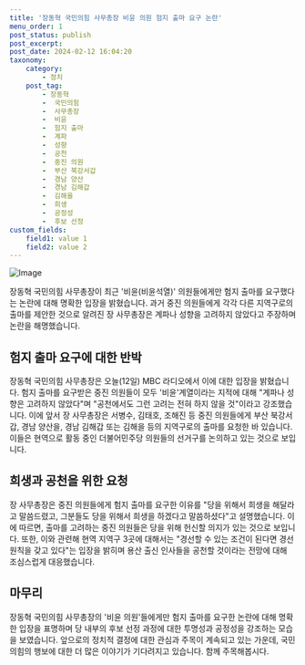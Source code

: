 ```yaml
---
title: '장동혁 국민의힘 사무총장 비윤 의원 험지 출마 요구 논란'
menu_order: 1
post_status: publish
post_excerpt: 
post_date: 2024-02-12 16:04:20
taxonomy:
    category:
        - 정치
    post_tag:
        - 장동혁
        -  국민의힘
        -  사무총장
        -  비윤
        -  험지 출마
        -  계파
        -  성향
        -  공천
        -  중진 의원
        -  부산 북강서갑
        -  경남 양산
        -  경남 김해갑
        -  김해을
        -  희생
        -  공정성
        -  후보 선정
custom_fields:
    field1: value 1
    field2: value 2
---
```


![Image](https://imgnews.pstatic.net/image/057/2024/02/12/0001798769_001_20240212135201173.png?type=w647)

장동혁 국민의힘 사무총장이 최근 '비윤(비윤석열)' 의원들에게만 험지 출마를 요구했다는 논란에 대해 명확한 입장을 밝혔습니다. 과거 중진 의원들에게 각각 다른 지역구로의 출마를 제안한 것으로 알려진 장 사무총장은 계파나 성향을 고려하지 않았다고 주장하며 논란을 해명했습니다. 
## 험지 출마 요구에 대한 반박
장동혁 국민의힘 사무총장은 오늘(12일) MBC 라디오에서 이에 대한 입장을 밝혔습니다. 험지 출마를 요구받은 중진 의원들이 모두 '비윤'계열이라는 지적에 대해 "계파나 성향은 고려하지 않았다"며 "공천에서도 그런 고려는 전혀 하지 않을 것"이라고 강조했습니다. 
이에 앞서 장 사무총장은 서병수, 김태호, 조해진 등 중진 의원들에게 부산 북강서갑, 경남 양산을, 경남 김해갑 또는 김해을 등의 지역구로의 출마를 요청한 바 있습니다. 이들은 현역으로 활동 중인 더불어민주당 의원들의 선거구를 논의하고 있는 것으로 보입니다.
## 희생과 공천을 위한 요청
장 사무총장은 중진 의원들에게 험지 출마를 요구한 이유를 "당을 위해서 희생을 해달라고 말씀드렸고, 그분들도 당을 위해서 희생을 하겠다고 말씀하셨다"고 설명했습니다. 이에 따르면, 출마를 고려하는 중진 의원들은 당을 위해 헌신할 의지가 있는 것으로 보입니다.
또한, 이와 관련해 현역 지역구 3곳에 대해서는 "경선할 수 있는 조건이 된다면 경선 원칙을 갖고 있다"는 입장을 밝히며 용산 출신 인사들을 공천할 것이라는 전망에 대해 조심스럽게 대응했습니다.
## 마무리
장동혁 국민의힘 사무총장의 '비윤 의원'들에게만 험지 출마를 요구한 논란에 대해 명확한 입장을 표명하며 당 내부의 후보 선정 과정에 대한 투명성과 공정성을 강조하는 모습을 보였습니다. 앞으로의 정치적 결정에 대한 관심과 주목이 계속되고 있는 가운데, 국민의힘의 행보에 대한 더 많은 이야기가 기다려지고 있습니다. 함께 주목해봅시다.
